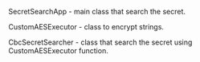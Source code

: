 SecretSearchApp - main class that search the secret.

CustomAESExecutor - class to encrypt strings.

CbcSecretSearcher - class that search the secret using CustomAESExecutor function.
